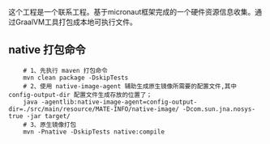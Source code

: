这个工程是一个联系工程。基于micronaut框架完成的一个硬件资源信息收集。通过GraalVM工具打包成本地可执行文件。
## native 打包命令

```shell
    # 1、先执行 maven 打包命令
    mvn clean package -DskipTests
    # 2、使用 native-image-agent 辅助生成原生镜像所需要的配置文件,其中 config-output-dir 配置文件生成存放的位置了；
    java -agentlib:native-image-agent=config-output-dir=./src/main/resource/MATE-INFO/native-image/ -Dcom.sun.jna.nosys-true -jar target/
    # 3、原生镜像打包
    mvn -Pnative -DskipTests native:compile    
```